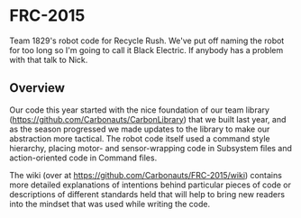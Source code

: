 # FRC-2015
Team 1829's robot code for Recycle Rush.  We've put off naming the robot for too long so I'm going to call it Black Electric.  If anybody has a problem with that talk to Nick.

## Overview
Our code this year started with the nice foundation of our team library (https://github.com/Carbonauts/CarbonLibrary) that we built last year, and as the season progressed we made updates to the library to make our abstraction more tactical.  The robot code itself used a command style hierarchy, placing motor- and sensor-wrapping code in Subsystem files and action-oriented code in Command files.

The wiki (over at https://github.com/Carbonauts/FRC-2015/wiki) contains more detailed explanations of intentions behind particular pieces of code or descriptions of different standards held that will help to bring new readers into the mindset that was used while writing the code.
